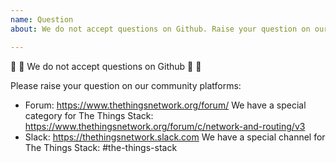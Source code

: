 ```yaml
---
name: Question
about: We do not accept questions on Github. Raise your question on our forum or on Slack.

---
```


:rotating_light: :stop_sign: We do not accept questions on Github :stop_sign: :rotating_light:

Please raise your question on our community platforms:

- Forum: https://www.thethingsnetwork.org/forum/
  We have a special category for The Things Stack: https://www.thethingsnetwork.org/forum/c/network-and-routing/v3
- Slack: https://thethingsnetwork.slack.com
  We have a special channel for The Things Stack: #the-things-stack
